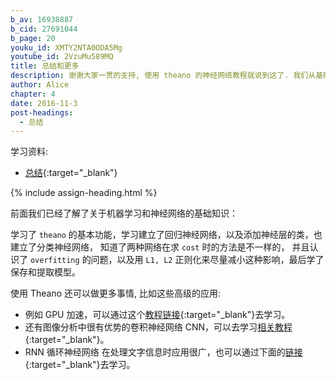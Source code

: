 ```yaml
---
b_av: 16938887
b_cid: 27691044
b_page: 20
youku_id: XMTY2NTA0ODA5Mg
youtube_id: 2VzuMu589MQ
title: 总结和更多
description: 谢谢大家一贯的支持, 使用 theano 的神经网络教程就说到这了. 我们从基础上升,一直学会做些简单的神经网络,而且还学会了如果克服 overfitting 的问题,还有 normalization 的优化处理, 甚至是保存学好的神经网络. 但是这只是学习道路上的前奏, 后面如果还想深入学习的话, 还有很多很多值得研究的地方.
author: Alice
chapter: 4
date: 2016-11-3
post-headings:
  - 总结
---
```



学习资料:
  * [总结](https://github.com/MorvanZhou/tutorials/blob/master/theanoTUT/theano14_summary.py){:target="_blank"}
  
{% include assign-heading.html %}

前面我们已经了解了关于机器学习和神经网络的基础知识：

学习了 `theano` 的基本功能，学习建立了回归神经网络，以及添加神经层的类，也建立了分类神经网络，
知道了两种网络在求 `cost` 时的方法是不一样的，
并且认识了 `overfitting` 的问题，以及用 `L1, L2` 正则化来尽量减小这种影响，最后学了保存和提取模型。

使用 Theano 还可以做更多事情, 比如这些高级的应用:

* 例如 GPU 加速，可以通过这个[教程链接](http://deeplearning.net/software/theano/tutorial/using_gpu.html){:target="_blank"}去学习。
* 还有图像分析中很有优势的卷积神经网络 CNN，可以去学习[相关教程](http://deeplearning.net/tutorial/lenet.html){:target="_blank"}。
* RNN 循环神经网络 在处理文字信息时应用很广，也可以通过下面的[链接](http://deeplearning.net/tutorial/rnnslu.html){:target="_blank"}去学习。


